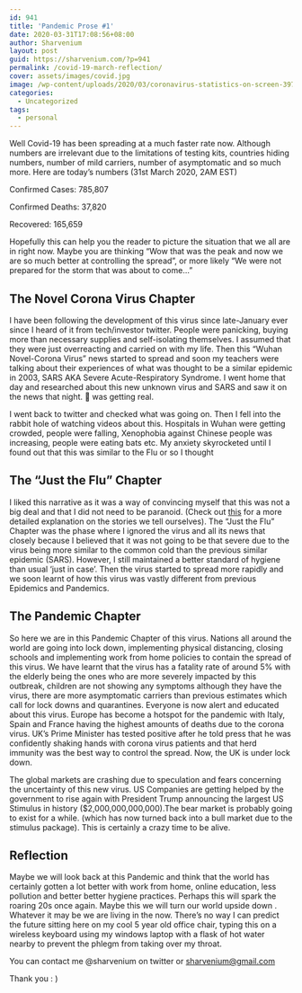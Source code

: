 ```yaml
---
id: 941
title: 'Pandemic Prose #1'
date: 2020-03-31T17:08:56+08:00
author: Sharvenium
layout: post
guid: https://sharvenium.com/?p=941
permalink: /covid-19-march-reflection/
cover: assets/images/covid.jpg
image: /wp-content/uploads/2020/03/coronavirus-statistics-on-screen-3970330-1870x1246.jpg
categories:
  - Uncategorized
tags:
  - personal
---
```

Well Covid-19 has been spreading at a much faster rate now. Although numbers are irrelevant due to the limitations of testing kits, countries hiding numbers, number of mild carriers, number of asymptomatic and so much more. Here are today&#8217;s numbers (31st March 2020, 2AM EST)

Confirmed Cases: 785,807

Confirmed Deaths: 37,820

Recovered: 165,659

Hopefully this can help you the reader to picture the situation that we all are in right now. Maybe you are thinking &#8220;Wow that was the peak and now we are so much better at controlling the spread&#8221;, or more likely &#8220;We were not prepared for the storm that was about to come&#8230;&#8221;

## The Novel Corona Virus Chapter

I have been following the development of this virus since late-January ever since I heard of it from tech/investor twitter. People were panicking, buying more than necessary supplies and self-isolating themselves. I assumed that they were just overreacting and carried on with my life. Then this &#8220;Wuhan Novel-Corona Virus&#8221; news started to spread and soon my teachers were talking about their experiences of what was thought to be a similar epidemic in 2003, SARS AKA Severe Acute-Respiratory Syndrome. I went home that day and researched about this new unknown virus and SARS and saw it on the news that night. 💩 was getting real.

I went back to twitter and checked what was going on. Then I fell into the rabbit hole of watching videos about this. Hospitals in Wuhan were getting crowded, people were falling, Xenophobia against Chinese people was increasing, people were eating bats etc. My anxiety skyrocketed until I found out that this was similar to the Flu or so I thought

## The &#8220;Just the Flu&#8221; Chapter

I liked this narrative as it was a way of convincing myself that this was not a big deal and that I did not need to be paranoid. (Check out [this](https://sharvenium.com/the-stories-we-tell-ourselves/) for a more detailed explanation on the stories we tell ourselves). The &#8220;Just the Flu&#8221; Chapter was the phase where I ignored the virus and all its news that closely because I believed that it was not going to be that severe due to the virus being more similar to the common cold than the previous similar epidemic (SARS). However, I still maintained a better standard of hygiene than usual &#8216;just in case&#8217;. Then the virus started to spread more rapidly and we soon learnt of how this virus was vastly different from previous Epidemics and Pandemics.

## The Pandemic Chapter

So here we are in this Pandemic Chapter of this virus. Nations all around the world are going into lock down, implementing physical distancing, closing schools and implementing work from home policies to contain the spread of this virus. We have learnt that the virus has a fatality rate of around 5% with the elderly being the ones who are more severely impacted by this outbreak, children are not showing any symptoms although they have the virus, there are more asymptomatic carriers than previous estimates which call for lock downs and quarantines. Everyone is now alert and educated about this virus. Europe has become a hotspot for the pandemic with Italy, Spain and France having the highest amounts of deaths due to the corona virus. UK&#8217;s Prime Minister has tested positive after he told press that he was confidently shaking hands with corona virus patients and that herd immunity was the best way to control the spread. Now, the UK is under lock down.

The global markets are crashing due to speculation and fears concerning the uncertainty of this new virus. US Companies are getting helped by the government to rise again with President Trump announcing the largest US Stimulus in history ($2,000,000,000,000).The bear market is probably going to exist for a while. (which has now turned back into a bull market due to the stimulus package). This is certainly a crazy time to be alive.

## Reflection

Maybe we will look back at this Pandemic and think that the world has certainly gotten a lot better with work from home, online education, less pollution and better better hygiene practices. Perhaps this will spark the roaring 20s once again. Maybe this we will turn our world upside down . Whatever it may be we are living in the now. There&#8217;s no way I can predict the future sitting here on my cool 5 year old office chair, typing this on a wireless keyboard using my windows laptop with a flask of hot water nearby to prevent the phlegm from taking over my throat.

You can contact me @sharvenium on twitter or <sharvenium@gmail.com>

Thank you : )